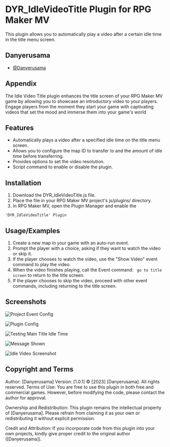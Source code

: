 
# DYR_IdleVideoTitle Plugin for RPG Maker MV

This plugin allows you to automatically play a video after a certain idle time in the title menu screen.
## Danyerusama

- [@Danyerusama](https://www.github.com/danyerusama)


## Appendix

The Idle Video Title plugin enhances the title screen of your RPG Maker MV game by allowing you to showcase an introductory video to your players. Engage players from the moment they start your game with captivating videos that set the mood and immerse them into your game's world

## Features

- Automatically plays a video after a specified idle time on the title menu screen.
- Allows you to configure the map ID to transfer to and the amount of idle time before transferring.
- Provides options to set the video resolution.
- Script command to enable or disable the plugin.


## Installation

1. Download the DYR_IdleVideoTitle.js file.
2. Place the file in your RPG Maker MV project's js/plugins/ directory.
3. In RPG Maker MV, open the Plugin Manager and enable the 
``` 
'DYR_IdleVideoTitle' Plugin

```
    
## Usage/Examples

1. Create a new map in your game with an auto-run event.
2. Prompt the player with a choice, asking if they want to watch the video or skip it.
3. If the player chooses to watch the video, use the "Show Video" event command to play the video.
4. When the video finishes playing, call the Event command: ``` go to title screen``` to return to the title screen.
5. If the player chooses to skip the video, proceed with other event commands, including returning to the title screen.


## Screenshots

![Project Event Config](https://drive.google.com/file/d/1Jsj3lMwtM60T4Xy7v2QZ9FJY97oCVQ7w/view?usp=drive_link)

![Plugin Config](https://drive.google.com/file/d/136sbuQo_Siy7VoauyCOxO5v8llH96uiX/view?usp=drive_link)

![Testing Main Title Idle Time](https://drive.google.com/file/d/18hJSV8XToR8n_KgPUo24aE8pu65URgJK/view?usp=drive_link)

![Message Shown](https://drive.google.com/file/d/1q8OOg2_nqO87kUsDoqk_K6mwTaaMtf3-/view?usp=drive_link)

![Idle Video Screenshot](https://drive.google.com/file/d/1QjYRK02THgww16oSXWAldyluF5302XPC/view?usp=drive_link)


## Copyright and Terms
Author: [Danyerusama] Version: [1.0.1] © [2023] [Danyerusama]. All rights reserved. Terms of Use: You are free to use this plugin in both free and commercial games. However, before modifying the code, please contact the author for approval.

Ownership and Redistribution: This plugin remains the intellectual property of [Danyerusama]. Please refrain from claiming it as your own or redistributing it without explicit permission.

Credit and Attribution: If you incorporate code from this plugin into your own projects, kindly give proper credit to the original author ([Danyerusama]).
